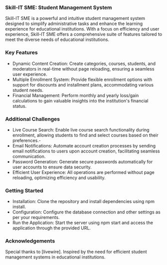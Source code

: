 ### Skill-IT SME: Student Management System
Skill-IT SME is a powerful and intuitive student management system designed to simplify administrative tasks and enhance the learning experience for educational institutions. With a focus on efficiency and user experience, Skill-IT SME offers a comprehensive suite of features tailored to meet the diverse needs of educational institutions.

### Key Features
- Dynamic Content Creation: Create categories, courses, students, and moderators in real-time without page reloading, ensuring a seamless user experience.
- Multiple Enrollment System: Provide flexible enrollment options with support for discounts and installment plans, accommodating various student needs.
- Financial Management: Perform monthly and yearly loss/gain calculations to gain valuable insights into the institution's financial status.

### Additional Challenges
- Live Course Search: Enable live course search functionality during enrollment, allowing students to find and select courses based on their preferences.-
- Email Notifications: Automate account creation processes by sending email notifications to users upon account creation, facilitating seamless communication.
- Password Generation: Generate secure passwords automatically for user accounts to ensure data security.
- Efficient User Experience: All operations are performed without page reloading, optimizing efficiency and usability.

### Getting Started
- Installation: Clone the repository and install dependencies using npm install.
- Configuration: Configure the database connection and other settings as per your requirements.
- Run the Application: Start the server using npm start and access the application through the provided URL.

### Acknowledgements
Special thanks to [livewire].
Inspired by the need for efficient student management systems in educational institutions.
